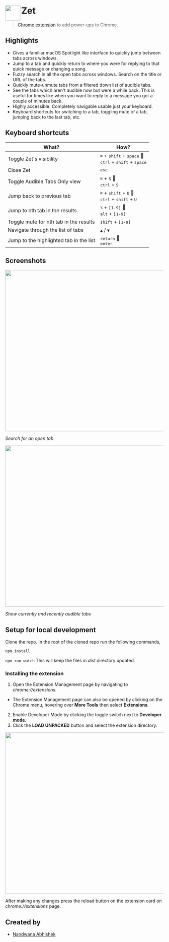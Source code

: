 # <img src="https://user-images.githubusercontent.com/36832784/79633193-9ba0ea80-8181-11ea-8f83-893907cc6664.png" height="48" align="left"> Zet

> [Chrome extension](https://chrome.google.com/webstore/detail/zet/dpgmcnlebflbgacoghfpdmokolhljmbf) to add power-ups to Chrome.

## Highlights

- Gives a familiar macOS Spotlight like interface to quickly jump between tabs across windows.
- Jump to a tab and quickly return to where you were for replying to that quick message or changing a song.
- Fuzzy search in all the open tabs across windows. Search on the title or URL of the tabs.
- Quickly mute-unmute tabs from a filtered down list of audible tabs.
- See the tabs which aren't audible now but were a while back. This is useful for times like when you want to reply to a message you got a couple of minutes back.
- Highly accessible. Completely navigable usable just your keyboard.
- Keyboard shortcuts for switching to a tab, toggling mute of a tab, jumping back to the last tab, etc.

## Keyboard shortcuts

| What?                                   | How?                                                                                                            |
| --------------------------------------- | --------------------------------------------------------------------------------------------------------------- |
| Toggle Zet's visibility                 | <kbd>⌘</kbd> + <kbd>shift</kbd> + <kbd>space</kbd>  <br/><kbd>ctrl</kbd> + <kbd>shift</kbd> + <kbd>space</kbd> |
| Close Zet                               | <kbd>esc</kbd>                                                                                                  |
| Toggle Audible Tabs Only view           | <kbd>⌘</kbd> + <kbd>S</kbd>  <br/><kbd>ctrl</kbd> + <kbd>S</kbd>                                               |
| Jump back to previous tab               | <kbd>⌘</kbd> + <kbd>shift</kbd> + <kbd>U</kbd>  <br/><kbd>ctrl</kbd> + <kbd>shift</kbd> + <kbd>U</kbd>         |
| Jump to nth tab in the results          | <kbd>⌥</kbd> + <kbd>[1-9]</kbd>  <br/><kbd>alt</kbd> + <kbd>[1-9]</kbd></kbd>                                  |
| Toggle mute for nth tab in the results  | <kbd>shift</kbd> + <kbd>[1-9]</kbd>                                                                             |
| Navigate through the list of tabs       | <kbd>▲</kbd> / <kbd>▼</kbd>                                                                                     |
| Jump to the highlighted tab in the list | <kbd>return</kbd>  <br/><kbd>enter</kbd>                                                                       |

## Screenshots

<img src="https://user-images.githubusercontent.com/36832784/81068702-6bd24080-8efe-11ea-9733-2d68d28c1029.png" width="512">

_Search for an open tab_

<img src="https://user-images.githubusercontent.com/36832784/81069861-1860f200-8f00-11ea-8f0c-8751fb1b587e.png" width="512">

_Show currently and recently audible tabs_

## Setup for local development

Clone the repo.
In the root of the cloned repo run the following commands,

`npm install`

`npm run watch` This will keep the files in _dist_ directory updated.

### Installing the extension

1. Open the Extension Management page by navigating to _chrome://extensions_.

- The Extension Management page can also be opened by clicking on the Chrome menu, hovering over **More Tools** then select **Extensions**.

2. Enable Developer Mode by clicking the toggle switch next to **Developer mode**.
3. Click the **LOAD UNPACKED** button and select the extension directory.

<img src="https://user-images.githubusercontent.com/36832784/79633430-23d3bf80-8183-11ea-880b-1e171827f22e.png" width="512">

After making any changes press the reload button on the extension card on _chrome://extensions_ page.

## Created by

- [Nandwana Abhishek](https://mobile.twitter.com/nandwana92)
